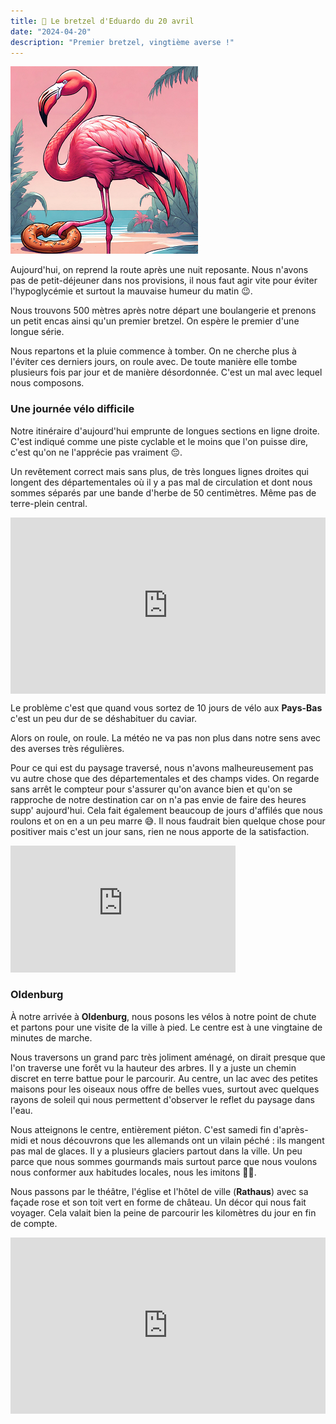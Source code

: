 ```yaml
---
title: 🥨 Le bretzel d'Eduardo du 20 avril
date: "2024-04-20"
description: "Premier bretzel, vingtième averse !"
---
```


![Bretzel d'Eduardo](../bretzel_eduardo.png)

Aujourd'hui, on reprend la route après une nuit reposante. Nous n'avons pas de petit-déjeuner dans nos provisions, il nous faut agir vite pour éviter l'hypoglycémie et surtout la mauvaise humeur du matin 😉.

Nous trouvons 500 mètres après notre départ une boulangerie et prenons un petit encas ainsi qu'un premier bretzel. On espère le premier d'une longue série.

Nous repartons et la pluie commence à tomber. On ne cherche plus à l'éviter ces derniers jours, on roule avec. De toute manière elle tombe plusieurs fois par jour et de manière désordonnée. C'est un mal avec lequel nous composons.

### Une journée vélo difficile

Notre itinéraire d'aujourd'hui emprunte de longues sections en ligne droite. C'est indiqué comme une piste cyclable et le moins que l'on puisse dire, c'est qu'on ne l'apprécie pas vraiment 😔.

Un revêtement correct mais sans plus, de très longues lignes droites qui longent des départementales où il y a pas mal de circulation et dont nous sommes séparés par une bande d'herbe de 50 centimètres. Même pas de terre-plein central.

<div style="width: 100%; height: 0; position: relative; padding-bottom: 56%;"><iframe src="https://giphy.com/embed/5oRwR3z8paFG0VnGBm" style="top: 0; left: 0; width: 100%; height: 100%; position: absolute; border: 0;" allowfullscreen scrolling="no" allow="encrypted-media;" class="giphy-embed"></iframe></div> 

Le problème c'est que quand vous sortez de 10 jours de vélo aux **Pays-Bas** c'est un peu dur de se déshabituer du caviar.

Alors on roule, on roule. La météo ne va pas non plus dans notre sens avec des averses très régulières.

Pour ce qui est du paysage traversé, nous n'avons malheureusement pas vu autre chose que des départementales et des champs vides. On regarde sans arrêt le compteur pour s'assurer qu'on avance bien et qu'on se rapproche de notre destination car on n'a pas envie de faire des heures supp' aujourd'hui. Cela fait également beaucoup de jours d'affilés que nous roulons et on en a un peu marre 😅. Il nous faudrait bien quelque chose pour positiver mais c'est un jour sans, rien ne nous apporte de la satisfaction.

<iframe width="360" height="202.5" src="https://www.youtube-nocookie.com/embed/CeVrSMVoHdk?si=XqVH15pHhkLL0I5C&start=6" title="YouTube video player" frameborder="0" allow="accelerometer; autoplay; clipboard-write; encrypted-media; gyroscope; picture-in-picture; web-share"></iframe>

### Oldenburg 
À notre arrivée à **Oldenburg**, nous posons les vélos à notre point de chute et partons pour une visite de la ville à pied. Le centre est à une vingtaine de minutes de marche.

Nous traversons un grand parc très joliment aménagé, on dirait presque que l'on traverse une forêt vu la hauteur des arbres. Il y a juste un chemin discret en terre battue pour le parcourir. Au centre, un lac avec des petites maisons pour les oiseaux nous offre de belles vues, surtout avec quelques rayons de soleil qui nous permettent d'observer le reflet du paysage dans l'eau.

Nous atteignons le centre, entièrement piéton. C'est samedi fin d'après-midi et nous découvrons que les allemands ont un vilain péché : ils mangent pas mal de glaces. Il y a plusieurs glaciers partout dans la ville. Un peu parce que nous sommes gourmands mais surtout parce que nous voulons nous conformer aux habitudes locales, nous les imitons 🍦😇.

Nous passons par le théâtre, l'église et l'hôtel de ville (**Rathaus**) avec sa façade rose et son toit vert en forme de château. Un décor qui nous fait voyager. Cela valait bien la peine de parcourir les kilomètres du jour en fin de compte.

<div style="width: 100%; height: 0; position: relative; padding-bottom: 56%;"><iframe src="https://giphy.com/embed/xT8qAYITi1l7A6m5eo" style="top: 0; left: 0; width: 100%; height: 100%; position: absolute; border: 0;" allowfullscreen scrolling="no" allow="encrypted-media;" class="giphy-embed"></iframe></div> 